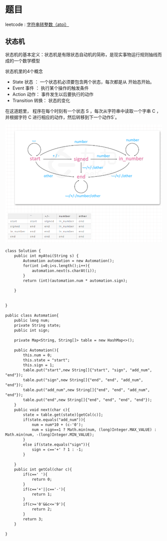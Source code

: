 # 题目

leetcode : [字符串转整数（atoi）](https://leetcode-cn.com/problems/string-to-integer-atoi/)

##  状态机

状态机的基本定义：状态机是有限状态自动机的简称，是现实事物运行规则抽线而成的一个数学模型

状态机里的4个概念
- State 状态 ： 一个状态机必须要包含两个状态，每次都是从 开始态开始。
- Event 事件 ： 执行某个操作的触发条件
- Action 动作： 事件发生以后要执行的动作
- Transition 转换： 状态的变化


在这道题里， 程序在每个时刻有一个状态 S ，每次从字符串中读取一个字串 C ，并根据字符 C 进行相应的动作，然后转移到下一个动作S`。

![Alt text](https://github.com/willow-D/leetocode/blob/master/005-%E5%AD%97%E7%AC%A6%E4%B8%B2%E8%BD%AC%E6%95%B4%E6%95%B0%EF%BC%88atoi%EF%BC%89/%E7%8A%B6%E6%80%81%E6%9C%BA.png)


```
class Solution {
    public int myAtoi(String s) {
        Automation automation = new Automation();
        for(int i=0;i<s.length();i++){
            automation.next(s.charAt(i));
        }
        return (int)(automation.num * automation.sign);

    }

    
}

public class Automation{
    public long num;
    private String state;
    public int sign;

    private Map<String, String[]> table = new HashMap<>();

    public Automation(){
        this.num = 0;
        this.state = "start";
        this.sign = 1;
        table.put("start",new String[]{"start", "sign", "add_num", "end"});
        table.put("sign",new String[]{"end", "end", "add_num", "end"});
        table.put("add_num",new String[]{"end", "end", "add_num", "end"});
        table.put("end",new String[]{"end", "end", "end", "end"});
    }
    public void next(char c){
        state = table.get(state)[getCol(c)];
        if(state.equals("add_num")){
            num = num*10 + (c-'0');
            num = sign==1 ? Math.min(num, (long)Integer.MAX_VALUE) : Math.min(num, -(long)Integer.MIN_VALUE);
        }
        else if(state.equals("sign")){
            sign = c=='+' ? 1 : -1;
        }

    }
    public int getCol(char c){
        if(c==' '){
            return 0;
        }
        if(c=='+'||c=='-'){
            return 1;
        }
        if(c>='0'&&c<='9'){
            return 2;
        }
        return 3;
    }

}
```
